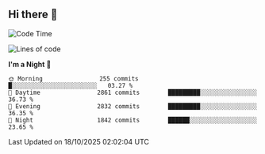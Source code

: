 ## Hi there 👋

<!--
**Wangmerlyn/Wangmerlyn** is a ✨ _special_ ✨ repository because its `README.md` (this file) appears on your GitHub profile.

Here are some ideas to get you started:

- 🔭 I’m currently working on ...
- 🌱 I’m currently learning ...
- 👯 I’m looking to collaborate on ...
- 🤔 I’m looking for help with ...
- 💬 Ask me about ...
- 📫 How to reach me: ...
- 😄 Pronouns: ...
- ⚡ Fun fact: ...
-->
<!--START_SECTION:waka-->
![Code Time](http://img.shields.io/badge/Code%20Time-579%20hrs%2056%20mins-blue)

![Lines of code](https://img.shields.io/badge/From%20Hello%20World%20I%27ve%20Written-43.2%20million%20lines%20of%20code-blue)

**I'm a Night 🦉** 

```text
🌞 Morning                255 commits         █░░░░░░░░░░░░░░░░░░░░░░░░   03.27 % 
🌆 Daytime                2861 commits        █████████░░░░░░░░░░░░░░░░   36.73 % 
🌃 Evening                2832 commits        █████████░░░░░░░░░░░░░░░░   36.35 % 
🌙 Night                  1842 commits        ██████░░░░░░░░░░░░░░░░░░░   23.65 % 
```



 Last Updated on 18/10/2025 02:02:04 UTC
<!--END_SECTION:waka-->
